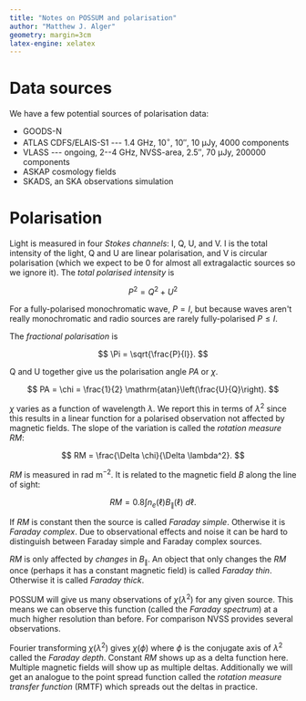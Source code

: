 ```yaml
---
title: "Notes on POSSUM and polarisation"
author: "Matthew J. Alger"
geometry: margin=3cm
latex-engine: xelatex
---
```


# Data sources

We have a few potential sources of polarisation data:

- GOODS-N
- ATLAS CDFS/ELAIS-S1 --- 1.4 GHz, 10$^\circ{}$, $10''$, 10 µJy, 4000 components
- VLASS --- ongoing, 2--4 GHz, NVSS-area, $2.5''$, 70 µJy, 200000 components
- ASKAP cosmology fields
- SKADS, an SKA observations simulation

# Polarisation

Light is measured in four *Stokes channels*: I, Q, U, and V. I is the total intensity of the light, Q and U are linear polarisation, and V is circular polarisation (which we expect to be 0 for almost all extragalactic sources so we ignore it). The *total polarised intensity* is

$$
    P^2 = Q^2 + U^2
$$

For a fully-polarised monochromatic wave, $P = I$, but because waves aren't really monochromatic and radio sources are rarely fully-polarised $P \leq I$.

The *fractional polarisation* is

$$
    \Pi = \sqrt{\frac{P}{I}}.
$$

Q and U together give us the polarisation angle $PA$ or $\chi$.

$$
    PA = \chi = \frac{1}{2} \mathrm{atan}\left(\frac{U}{Q}\right).
$$

$\chi$ varies as a function of wavelength $\lambda$. We report this in terms of $\lambda^2$ since this results in a linear function for a polarised observation not affected by magnetic fields. The slope of the variation is called the *rotation measure* $RM$:

$$
    RM = \frac{\Delta \chi}{\Delta \lambda^2}.
$$

$RM$ is measured in $\mathrm{rad}\ \mathrm{m}^{-2}$. It is related to the magnetic field $B$ along the line of sight:

$$
    RM = 0.8 \int n_e(\ell) B_\parallel(\ell)\ d\ell.
$$

If $RM$ is constant then the source is called *Faraday simple*. Otherwise it is *Faraday complex*. Due to observational effects and noise it can be hard to distinguish between Faraday simple and Faraday complex sources.

$RM$ is only affected by *changes* in $B_\parallel$. An object that only changes the $RM$ once (perhaps it has a constant magnetic field) is called *Faraday thin*. Otherwise it is called *Faraday thick*.

POSSUM will give us many observations of $\chi(\lambda^2)$ for any given source. This means we can observe this function (called the *Faraday spectrum*) at a much higher resolution than before. For comparison NVSS provides several observations.

Fourier transforming $\chi(\lambda^2)$ gives $\chi(\phi)$ where $\phi$ is the conjugate axis of $\lambda^2$ called the *Faraday depth*. Constant $RM$ shows up as a delta function here. Multiple magnetic fields will show up as multiple deltas. Additionally we will get an analogue to the point spread function called the *rotation measure transfer function* (RMTF) which spreads out the deltas in practice.